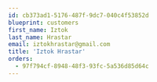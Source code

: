 ```yaml
---
id: cb373ad1-5176-487f-9dc7-040c4f53852d
blueprint: customers
first_name: Iztok
last_name: Hrastar
email: iztokhrastar@gmail.com
title: 'Iztok Hrastar'
orders:
  - 97f794cf-8948-48f3-93fc-5a536d85d64c
---
```


